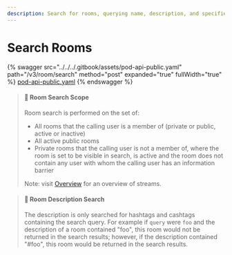 ```yaml
---
description: Search for rooms, querying name, description, and specified keywords.
---
```


# Search Rooms

{% swagger src="../../../.gitbook/assets/pod-api-public.yaml" path="/v3/room/search" method="post" expanded="true" fullWidth="true" %}
[pod-api-public.yaml](../../../.gitbook/assets/pod-api-public.yaml)
{% endswagger %}

> #### 📘 Room Search Scope
>
> Room search is performed on the set of:
>
> * All rooms that the calling user is a member of (private or public, active or inactive)
> * All active public rooms
> * Private rooms that the calling user is not a member of, where the room is set to be visible in search, is active and the room does not contain any user with whom the calling user has an information barrier
>
> Note: visit [Overview](https://docs.developers.symphony.com/building-bots-on-symphony/datafeed/overview-of-streams) for an overview of streams.

> #### 🚧 Room Description Search
>
> The description is only searched for hashtags and cashtags containing the search query. For example if `query` were `foo` and the description of a room contained "foo", this room would not be returned in the search results; however, if the description contained "#foo", this room would be returned in the search results.
